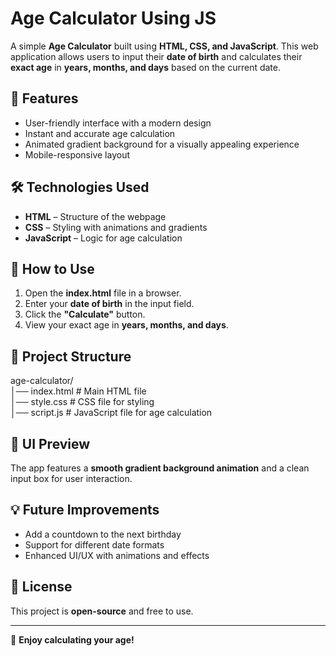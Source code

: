# Age Calculator Using JS

A simple **Age Calculator** built using **HTML, CSS, and JavaScript**. This web application allows users to input their **date of birth** and calculates their **exact age** in **years, months, and days** based on the current date.  

## 🚀 Features  
- User-friendly interface with a modern design  
- Instant and accurate age calculation  
- Animated gradient background for a visually appealing experience  
- Mobile-responsive layout  

## 🛠 Technologies Used  
- **HTML** – Structure of the webpage  
- **CSS** – Styling with animations and gradients  
- **JavaScript** – Logic for age calculation  

## 📌 How to Use  
1. Open the **index.html** file in a browser.  
2. Enter your **date of birth** in the input field.  
3. Click the **"Calculate"** button.  
4. View your exact age in **years, months, and days**.  

## 📂 Project Structure  
age-calculator/  
│── index.html   # Main HTML file  
│── style.css    # CSS file for styling  
│── script.js    # JavaScript file for age calculation 

## 🎨 UI Preview  
The app features a **smooth gradient background animation** and a clean input box for user interaction.  

## 💡 Future Improvements  
- Add a countdown to the next birthday  
- Support for different date formats  
- Enhanced UI/UX with animations and effects  

## 📜 License  
This project is **open-source** and free to use.  

---
🎉 **Enjoy calculating your age!**  
